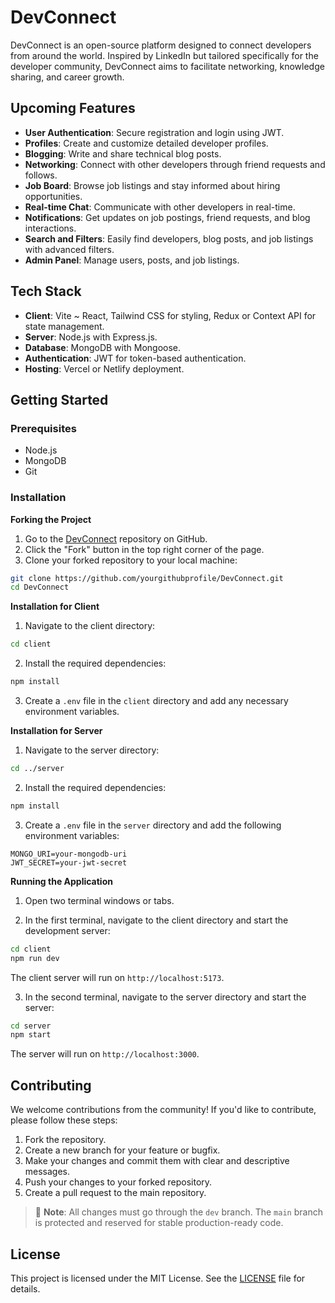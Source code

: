 # DevConnect

DevConnect is an open-source platform designed to connect developers from around the world. Inspired by LinkedIn but tailored specifically for the developer community, DevConnect aims to facilitate networking, knowledge sharing, and career growth.

## Upcoming Features

- **User Authentication**: Secure registration and login using JWT.
- **Profiles**: Create and customize detailed developer profiles.
- **Blogging**: Write and share technical blog posts.
- **Networking**: Connect with other developers through friend requests and follows.
- **Job Board**: Browse job listings and stay informed about hiring opportunities.
- **Real-time Chat**: Communicate with other developers in real-time.
- **Notifications**: Get updates on job postings, friend requests, and blog interactions.
- **Search and Filters**: Easily find developers, blog posts, and job listings with advanced filters.
- **Admin Panel**: Manage users, posts, and job listings.

## Tech Stack

- **Client**: Vite ~ React, Tailwind CSS for styling, Redux or Context API for state management.
- **Server**: Node.js with Express.js.
- **Database**: MongoDB with Mongoose.
- **Authentication**: JWT for token-based authentication.
- **Hosting**: Vercel or Netlify deployment.

## Getting Started

### Prerequisites

- Node.js
- MongoDB
- Git

### Installation

__Forking the Project__

1. Go to the [DevConnect](https://github.com/alvarotorrestx/DevConnect) repository on GitHub.
2. Click the "Fork" button in the top right corner of the page.
3. Clone your forked repository to your local machine:

```bash
git clone https://github.com/yourgithubprofile/DevConnect.git
cd DevConnect
```

__Installation for Client__

1. Navigate to the client directory:

```bash
cd client
```

2. Install the required dependencies:

```bash
npm install
```

3. Create a `.env` file in the `client` directory and add any necessary environment variables.

__Installation for Server__

1. Navigate to the server directory:

```bash
cd ../server
```

2. Install the required dependencies:

```bash
npm install
```

3. Create a `.env` file in the `server` directory and add the following environment variables:

```ENV
MONGO_URI=your-mongodb-uri
JWT_SECRET=your-jwt-secret
```

__Running the Application__

1. Open two terminal windows or tabs.

2. In the first terminal, navigate to the client directory and start the development server:

```bash
cd client
npm run dev
```

The client server will run on `http://localhost:5173`.

3. In the second terminal, navigate to the server directory and start the server:

```bash
cd server
npm start
```

The server will run on `http://localhost:3000`.

## Contributing

We welcome contributions from the community! If you'd like to contribute, please follow these steps:

1. Fork the repository.
2. Create a new branch for your feature or bugfix.
3. Make your changes and commit them with clear and descriptive messages.
4. Push your changes to your forked repository.
5. Create a pull request to the main repository.

> 🔀 **Note**: All changes must go through the `dev` branch. The `main` branch is protected and reserved for stable production-ready code.

## License

This project is licensed under the MIT License. See the [LICENSE](https://github.com/alvarotorrestx/DevConnect?tab=MIT-1-ov-file#readme) file for details.
